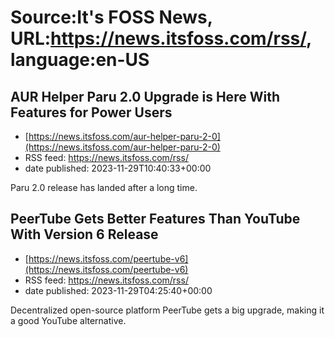 # Source:It's FOSS News, URL:https://news.itsfoss.com/rss/, language:en-US

## AUR Helper Paru 2.0 Upgrade is Here With Features for Power Users
 - [https://news.itsfoss.com/aur-helper-paru-2-0](https://news.itsfoss.com/aur-helper-paru-2-0)
 - RSS feed: https://news.itsfoss.com/rss/
 - date published: 2023-11-29T10:40:33+00:00

Paru 2.0 release has landed after a long time.

## PeerTube Gets Better Features Than YouTube With Version 6 Release
 - [https://news.itsfoss.com/peertube-v6](https://news.itsfoss.com/peertube-v6)
 - RSS feed: https://news.itsfoss.com/rss/
 - date published: 2023-11-29T04:25:40+00:00

Decentralized open-source platform PeerTube gets a big upgrade, making it a good YouTube alternative.

